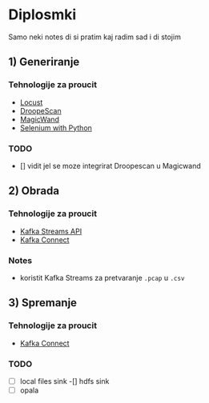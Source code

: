 # Diplosmki
Samo neki notes di si pratim kaj radim sad i di stojim

## 1) Generiranje
### Tehnologije za proucit
- [Locust](https://locust.io/)
- [DroopeScan](https://github.com/SamJoan/droopescan)
- [MagicWand](https://github.com/twosixlabs/magicwand-datatool)
- [Selenium with Python](https://selenium-python.readthedocs.io/index.html)
### TODO
- [] vidit jel se moze integrirat Droopescan u Magicwand


## 2) Obrada
### Tehnologije za proucit
- [Kafka Streams API]()
- [Kafka Connect]()

### Notes
- koristit Kafka Streams za pretvaranje `.pcap` u `.csv`

## 3) Spremanje
### Tehnologije za proucit
- [Kafka Connect]()

### TODO
-[ ] local files sink
-[] hdfs sink
- [ ] opala
